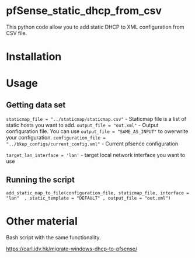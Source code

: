 # pfSense_static_dhcp_from_csv
This python code allow you to add static DHCP to XML configuration from CSV file.

# Installation


# Usage

## Getting data set

`staticmap_file = "../staticmap/staticmap.csv"` - Staticmap file is a list of static hosts you want to add.
`output_file = "out.xml"` - Output configuration file. You can use `output_file = "SAME_AS_INPUT"` to owerwrite your configuration.
`configuration_file = "../bkup_configs/current_config.xml"` - Current pfsence configuration

`target_lan_interface = 'lan'` - target local network interface you want to use

## Running the script

`add_static_map_to_file(configuration_file, staticmap_file, interface = "lan"  , static_template = "DEFAULT" , output_file = "out.xml")`



# Other material

Bash script with the same functionality.

https://carl.idv.hk/migrate-windows-dhcp-to-pfsense/
